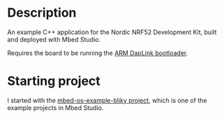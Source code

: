 # Description
An example C++ application for the Nordic NRF52 Development Kit, built and deployed with Mbed Studio.

Requires the board to be running the [ARM DapLink bootloader](https://armmbed.github.io/DAPLink/?board=Nordic-nRF52-DK).

# Starting project
I started with the [mbed-os-example-bliky project](https://os.mbed.com/teams/mbed-os-examples/code/mbed-os-example-blinky/), which is one of the example projects in Mbed Studio.

